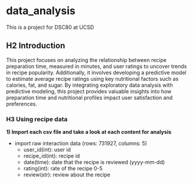 # data_analysis
This is a project for DSC80 at UCSD



## H2 Introduction

This project focuses on analyzing the relationship between recipe preparation time, measured in minutes, and user ratings to uncover trends in recipe popularity. Additionally, it involves developing a predictive model to estimate average recipe ratings using key nutritional factors such as calories, fat, and sugar. By integrating exploratory data analysis with predictive modeling, this project provides valuable insights into how preparation time and nutritional profiles impact user satisfaction and preferences.

### H3 Using recipe data
**1) Import each csv file and take a look at each content for analysis**
- import raw interaction data (rows: 731927, columns: 5)
     - user_id(int): user id
     - recipe_id(int): recipe id
     - date(time): date that the recipe is reviewed (yyyy-mm-dd)
     - rating(int): rate of the recipe 0-5
     - review(str): review about the recipe
 
   



